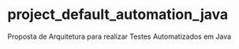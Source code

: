 # project_default_automation_java
Proposta de Arquitetura para realizar Testes Automatizados em Java
